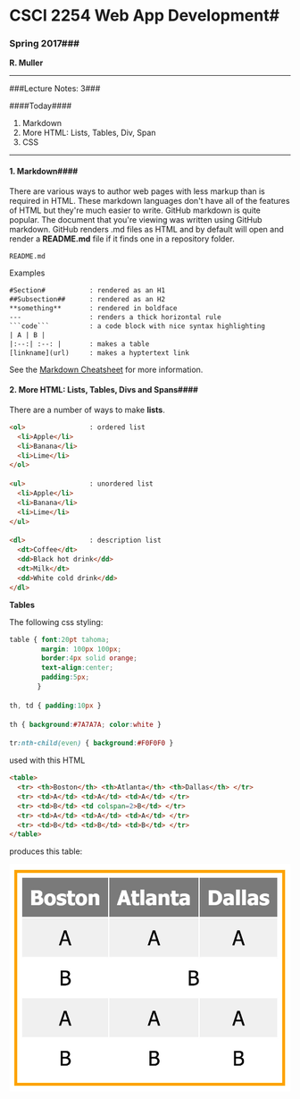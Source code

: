 # CSCI 2254 Web App Development#

### Spring 2017###

**R. Muller**

---

###Lecture Notes: 3###

####Today####

1. Markdown
2. More HTML: Lists, Tables, Div, Span
3. CSS

---

#### 1. Markdown####

There are various ways to author web pages with less markup than is required in HTML. These markdown languages don't have all of the features of HTML but they're much easier to write. GitHub markdown is quite popular. The document that you're viewing was written using GitHub  markdown. GitHub renders .md files as HTML and by default will open and render a **README.md** file if it finds one in a repository folder.

```
README.md
```

Examples

```
#Section#           : rendered as an H1
##Subsection##      : rendered as an H2
**something**       : rendered in boldface
---                 : renders a thick horizontal rule
​```code```          : a code block with nice syntax highlighting
| A | B |
|:--:| :--: |       : makes a table
[linkname](url)     : makes a hyptertext link
```

See the [Markdown Cheatsheet](https://github.com/adam-p/markdown-here/wiki/Markdown-Cheatsheet) for more information.



#### 2. More HTML: Lists, Tables, Divs and Spans####

There are a number of ways to make **lists**.

```html
<ol>                : ordered list
  <li>Apple</li>
  <li>Banana</li>
  <li>Lime</li>
</ol>

<ul>                : unordered list
  <li>Apple</li>
  <li>Banana</li>
  <li>Lime</li>
</ul>

<dl>                : description list
  <dt>Coffee</dt>
  <dd>Black hot drink</dd>
  <dt>Milk</dt>
  <dd>White cold drink</dd>
</dl>
```

**Tables**

The following css styling:

```css
table { font:20pt tahoma;
        margin: 100px 100px;
        border:4px solid orange;
        text-align:center;
        padding:5px;
       }

th, td { padding:10px }

th { background:#7A7A7A; color:white }

tr:nth-child(even) { background:#F0F0F0 }
```

used with this HTML

```html
<table>
  <tr> <th>Boston</th> <th>Atlanta</th> <th>Dallas</th> </tr>
  <tr> <td>A</td> <td>A</td> <td>A</td> </tr>
  <tr> <td>B</td> <td colspan=2>B</td> </tr>
  <tr> <td>A</td> <td>A</td> <td>A</td> </tr>
  <tr> <td>B</td> <td>B</td> <td>B</td> </tr>
</table>
```

produces this table:

![table image](./img/table.jpg)

